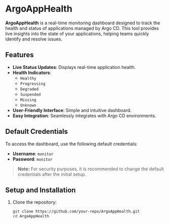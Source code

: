 # ArgoAppHealth

**ArgoAppHealth** is a real-time monitoring dashboard designed to track the health and status of applications managed by Argo CD. This tool provides live insights into the state of your applications, helping teams quickly identify and resolve issues.

## Features
- **Live Status Updates**: Displays real-time application health.
- **Health Indicators**: 
  - `Healthy`
  - `Progressing`
  - `Degraded`
  - `Suspended`
  - `Missing`
  - `Unknown`
- **User-Friendly Interface**: Simple and intuitive dashboard.
- **Easy Integration**: Seamlessly integrates with Argo CD environments.

## Default Credentials
To access the dashboard, use the following default credentials:
- **Username**: `monitor`
- **Password**: `monitor`

> **Note:** For security purposes, it is recommended to change the default credentials after the initial setup.

## Setup and Installation
1. Clone the repository:
   ```bash
   git clone https://github.com/your-repo/ArgoAppHealth.git
   cd ArgoAppHealth